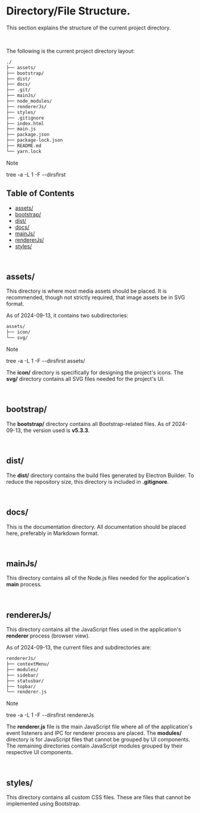 # Directory/File Structure.

This section explains the structure of the current project directory.

<br>

The following is the current project directory layout:

```bash
./
├── assets/
├── bootstrap/
├── dist/
├── docs/
├── .git/
├── mainJs/
├── node_modules/
├── rendererJs/
├── styles/
├── .gitignore
├── index.html
├── main.js
├── package.json
├── package-lock.json
├── README.md
└── yarn.lock
```

> [!NOTE]
> tree -a -L 1 -F --dirsfirst

## Table of Contents

- [assets/](#assets)
- [bootstrap/](#bootstrap)
- [dist/](#dist)
- [docs/](#docs)
- [mainJs/](#mainjs)
- [rendererJs/](#rendererjs)
- [styles/](#styles)

<br>

## assets/

This directory is where most media assets should be placed. It is recommended, though not
strictly required, that image assets be in SVG format.

As of 2024-09-13, it contains two subdirectories:

```bash
assets/
├── icon/
└── svg/
```

> [!NOTE]
> tree -a -L 1 -F --dirsfirst assets/

The **icon/** directory is specifically for designing the project's icons. The **svg/**
directory contains all SVG files needed for the project's UI.

<br>

## bootstrap/

The **bootstrap/** directory contains all Bootstrap-related files. As of 2024-09-13, the
version used is **v5.3.3**.

<br>

## dist/

The **dist/** directory contains the build files generated by Electron Builder. To reduce
the repository size, this directory is included in **.gitignore**.

<br>

## docs/

This is the documentation directory. All documentation should be placed here, preferably
in Markdown format.

<br>

## mainJs/

This directory contains all of the Node.js files needed for the application's **main**
process.

<br>

## rendererJs/

This directory contains all the JavaScript files used in the application's **renderer**
process (browser view).

As of 2024-09-13, the current files and subdirectories are:

```bash
rendererJs/
├── contextMenu/
├── modules/
├── sidebar/
├── statusbar/
├── topbar/
└── renderer.js
```

> [!NOTE]
> tree -a -L 1 -F --dirsfirst rendererJs

The **renderer.js** file is the main JavaScript file where all of the application's event
listeners and IPC for renderer process are placed. The **modules/** directory is for
JavaScript files that cannot be grouped by UI components. The remaining directories
contain JavaScript modules grouped by their respective UI components.

<br>

## styles/

This directory contains all custom CSS files. These are files that cannot be
implemented using Bootstrap.

